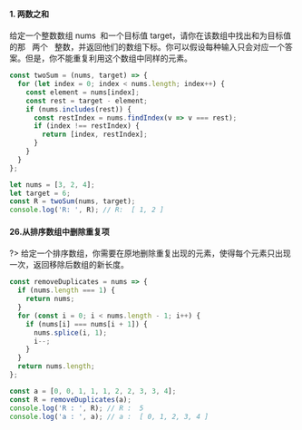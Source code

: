 #### 1. 两数之和

给定一个整数数组 nums  和一个目标值 target，请你在该数组中找出和为目标值的那   两个   整数，并返回他们的数组下标。你可以假设每种输入只会对应一个答案。但是，你不能重复利用这个数组中同样的元素。

<!-- https://leetcode-cn.com/problems/two-sum -->

```javascript
const twoSum = (nums, target) => {
  for (let index = 0; index < nums.length; index++) {
    const element = nums[index];
    const rest = target - element;
    if (nums.includes(rest)) {
      const restIndex = nums.findIndex(v => v === rest);
      if (index !== restIndex) {
        return [index, restIndex];
      }
    }
  }
};

let nums = [3, 2, 4];
let target = 6;
const R = twoSum(nums, target);
console.log('R: ', R); // R:  [ 1, 2 ]
```

#### 26.从排序数组中删除重复项

?> 给定一个排序数组，你需要在原地删除重复出现的元素，使得每个元素只出现一次，返回移除后数组的新长度。

```javascript
const removeDuplicates = nums => {
  if (nums.length === 1) {
    return nums;
  }
  for (const i = 0; i < nums.length - 1; i++) {
    if (nums[i] === nums[i + 1]) {
      nums.splice(i, 1);
      i--;
    }
  }
  return nums.length;
};

const a = [0, 0, 1, 1, 1, 2, 2, 3, 3, 4];
const R = removeDuplicates(a);
console.log('R : ', R); // R :  5
console.log('a : ', a); // a :  [ 0, 1, 2, 3, 4 ]
```

